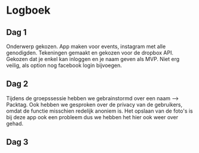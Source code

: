 # Logboek
## Dag 1
Onderwerp gekozen. App maken voor events, instagram met alle genodigden. Tekeningen gemaakt en gekozen voor de dropbox API. Gekozen dat je enkel kan inloggen en je naam geven als MVP. Niet erg veilig, als option nog facebook login bijvoegen. 

## Dag 2
Tijdens de groepssessie hebben we gebrainstormd over een naam --> Packtag. Ook hebben we gesproken over de privacy van de gebruikers, omdat de functie misschien redelijk anoniem is. Het opslaan van de foto's is bij deze app ook een probleem dus we hebben het hier ook weer over gehad. 

## Dag 3
